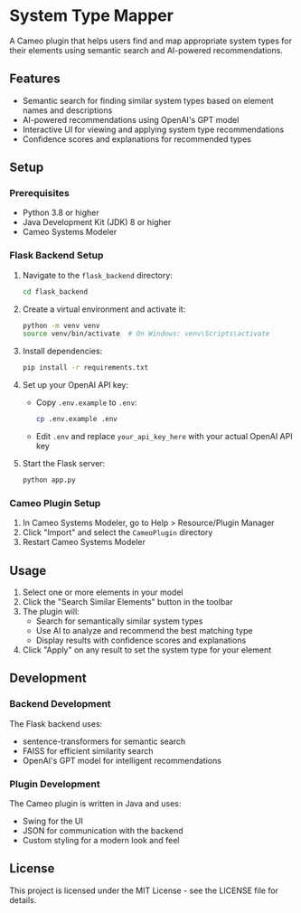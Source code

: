 # System Type Mapper

A Cameo plugin that helps users find and map appropriate system types for their elements using semantic search and AI-powered recommendations.

## Features

- Semantic search for finding similar system types based on element names and descriptions
- AI-powered recommendations using OpenAI's GPT model
- Interactive UI for viewing and applying system type recommendations
- Confidence scores and explanations for recommended types

## Setup

### Prerequisites

- Python 3.8 or higher
- Java Development Kit (JDK) 8 or higher
- Cameo Systems Modeler

### Flask Backend Setup

1. Navigate to the `flask_backend` directory:
   ```bash
   cd flask_backend
   ```

2. Create a virtual environment and activate it:
   ```bash
   python -m venv venv
   source venv/bin/activate  # On Windows: venv\Scripts\activate
   ```

3. Install dependencies:
   ```bash
   pip install -r requirements.txt
   ```

4. Set up your OpenAI API key:
   - Copy `.env.example` to `.env`:
     ```bash
     cp .env.example .env
     ```
   - Edit `.env` and replace `your_api_key_here` with your actual OpenAI API key

5. Start the Flask server:
   ```bash
   python app.py
   ```

### Cameo Plugin Setup

1. In Cameo Systems Modeler, go to Help > Resource/Plugin Manager
2. Click "Import" and select the `CameoPlugin` directory
3. Restart Cameo Systems Modeler

## Usage

1. Select one or more elements in your model
2. Click the "Search Similar Elements" button in the toolbar
3. The plugin will:
   - Search for semantically similar system types
   - Use AI to analyze and recommend the best matching type
   - Display results with confidence scores and explanations
4. Click "Apply" on any result to set the system type for your element

## Development

### Backend Development

The Flask backend uses:
- sentence-transformers for semantic search
- FAISS for efficient similarity search
- OpenAI's GPT model for intelligent recommendations

### Plugin Development

The Cameo plugin is written in Java and uses:
- Swing for the UI
- JSON for communication with the backend
- Custom styling for a modern look and feel

## License

This project is licensed under the MIT License - see the LICENSE file for details. 